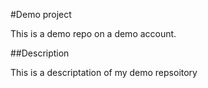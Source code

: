 #Demo project

This is a demo repo on a demo account.

##Description 

This is a descriptation of my demo repsoitory  
